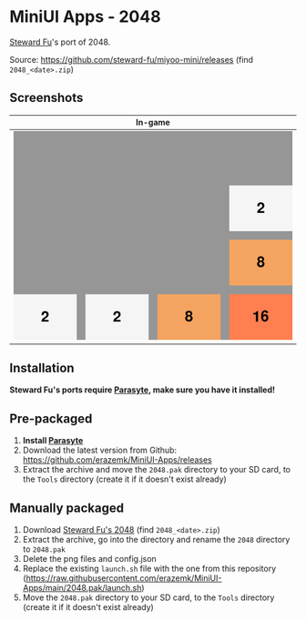 # MiniUI Apps - 2048

[Steward Fu](https://github.com/steward-fu)'s port of 2048.

Source: https://github.com/steward-fu/miyoo-mini/releases (find `2048_<date>.zip`)

## Screenshots

|               In-game               |
|:-----------------------------------:|
| ![2048 - In-game](res/2048_000.png) |

## Installation

**Steward Fu's ports require [Parasyte](../Parasyte.pak), make sure you have it installed!**

## Pre-packaged

1. **Install [Parasyte](../Parasyte.pak)**
2. Download the latest version from Github: https://github.com/erazemk/MiniUI-Apps/releases
3. Extract the archive and move the `2048.pak` directory to your SD card, to the `Tools` directory
(create it if it doesn't exist already)

## Manually packaged

1. Download [Steward Fu's 2048](https://github.com/steward-fu/miyoo-mini/releases)
(find `2048_<date>.zip`)
2. Extract the archive, go into the directory and rename the `2048` directory to `2048.pak`
3. Delete the png files and config.json
4. Replace the existing `launch.sh` file with the one from this repository
(https://raw.githubusercontent.com/erazemk/MiniUI-Apps/main/2048.pak/launch.sh)
5. Move the `2048.pak` directory to your SD card, to the `Tools` directory
(create it if it doesn't exist already)
